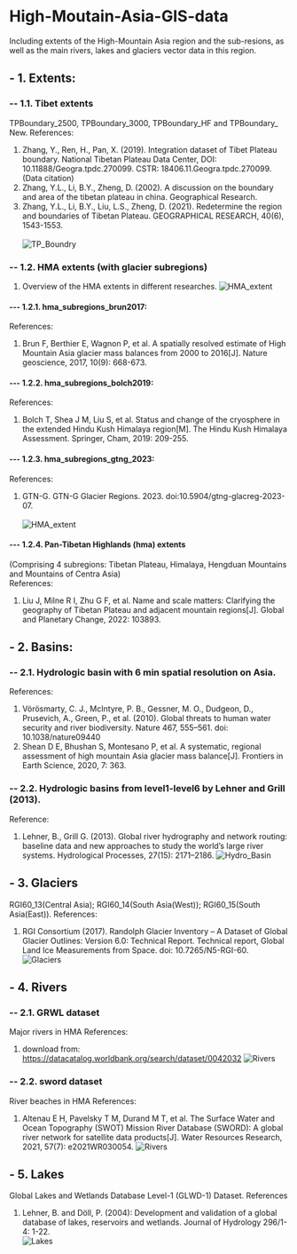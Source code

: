 # High-Moutain-Asia-GIS-data
Including extents of the High-Mountain Asia region and the  sub-resions, as well as the main rivers, lakes and glaciers vector data in this region.

## - 1. Extents:
### -- 1.1. Tibet extents  
TPBoundary_2500, TPBoundary_3000, TPBoundary_HF and TPBoundary_ New.
References:
1. Zhang, Y., Ren, H., Pan, X. (2019). Integration dataset of Tibet Plateau boundary. National Tibetan Plateau Data Center, DOI: 10.11888/Geogra.tpdc.270099. CSTR: 18406.11.Geogra.tpdc.270099. (Data citation)
2. Zhang, Y.L., Li, B.Y., Zheng, D. (2002). A discussion on the boundary and area of the tibetan plateau in china. Geographical Research.
3. Zhang, Y.L., Li, B.Y., Liu, L.S., Zheng, D. (2021). Redetermine the region and boundaries of Tibetan Plateau. GEOGRAPHICAL RESEARCH, 40(6), 1543-1553.<br>  
![TP_Boundry](figures/TP_Boundaries.png)

### -- 1.2. HMA extents (with glacier subregions)  
1) Overview of the HMA extents in different researches.
![HMA_extent](figures/hma_subregions_compare.png)

#### --- 1.2.1. hma_subregions_brun2017:
References:
1) Brun F, Berthier E, Wagnon P, et al. A spatially resolved estimate of High Mountain Asia glacier mass balances from 2000 to 2016[J]. Nature geoscience, 2017, 10(9): 668-673.
#### --- 1.2.2. hma_subregions_bolch2019:   
References:
1) Bolch T, Shea J M, Liu S, et al. Status and change of the cryosphere in the extended Hindu Kush Himalaya region[M]. The Hindu Kush Himalaya Assessment. Springer, Cham, 2019: 209-255.<br>  
#### --- 1.2.3. hma_subregions_gtng_2023:
References:
1) GTN-G. GTN-G Glacier Regions. 2023. doi:10.5904/gtng-glacreg-2023-07.<br>  
![HMA_extent](figures/hma_subregions_gtng.png)


#### --- 1.2.4. Pan-Tibetan Highlands (hma) extents 
(Comprising 4 subregions: Tibetan Plateau, Himalaya, Hengduan Mountains and Mountains of Centra Asia)   
References:
1. Liu J, Milne R I, Zhu G F, et al. Name and scale matters: Clarifying the geography of Tibetan Plateau and adjacent mountain regions[J]. Global and Planetary Change, 2022: 103893.

## - 2. Basins:
### -- 2.1. Hydrologic basin  with 6 min spatial resolution on Asia.
References:
1. Vörösmarty, C. J., McIntyre, P. B., Gessner, M. O., Dudgeon, D., Prusevich, A., Green, P., et al. (2010). Global threats to human water security and river biodiversity. Nature 467, 555–561. doi: 10.1038/nature09440  
2. Shean D E, Bhushan S, Montesano P, et al. A systematic, regional assessment of high mountain Asia glacier mass balance[J]. Frontiers in Earth Science, 2020, 7: 363.<br>  
### -- 2.2. Hydrologic basins from level1-level6 by Lehner and Grill (2013).
Reference: 
1. Lehner, B., Grill G. (2013). Global river hydrography and network routing: baseline data and new approaches to study the world’s large river systems. Hydrological Processes, 27(15): 2171–2186.
![Hydro_Basin](figures/hma_hydro_basins.png)

## - 3. Glaciers  
RGI60_13(Central Asia); RGI60_14(South Asia(West)); RGI60_15(South Asia(East)). 
References:
1. RGI Consortium (2017). Randolph Glacier Inventory – A Dataset of Global Glacier Outlines: Version 6.0: Technical Report. Technical report, Global Land Ice Measurements from Space. doi: 10.7265/N5-RGI-60.
![Glaciers](figures/hma_glaciers.png)

## - 4. Rivers  
### -- 2.1. GRWL dataset
Major rivers in HMA
References:
1. download from: https://datacatalog.worldbank.org/search/dataset/0042032
![Rivers](figures/hma_rivers.png)
### -- 2.2. sword dataset
River beaches in HMA
References:
1. Altenau E H, Pavelsky T M, Durand M T, et al. The Surface Water and Ocean Topography (SWOT) Mission River Database (SWORD): A global river network for satellite data products[J]. Water Resources Research, 2021, 57(7): e2021WR030054.
![Rivers](figures/hma_rivers_reaches_sword.png)

## - 5. Lakes  
Global Lakes and Wetlands Database Level-1 (GLWD-1) Dataset.
References
1. Lehner, B. and Döll, P. (2004): Development and validation of a global database of lakes, reservoirs and wetlands. Journal of Hydrology 296/1-4: 1-22.  
![Lakes](figures/hma_lakes.png)

